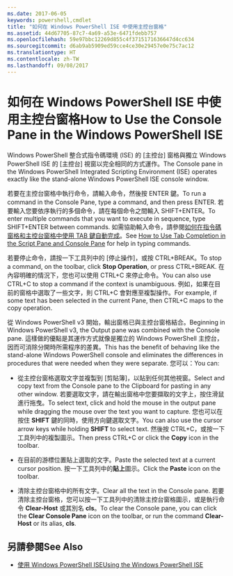 ```yaml
---
ms.date: 2017-06-05
keywords: powershell,cmdlet
title: "如何在 Windows PowerShell ISE 中使用主控台窗格"
ms.assetid: 44d67705-87c7-4a69-a53e-6471fdebb757
ms.openlocfilehash: 59e97bbc12269d855c4f3715171636647d4cc634
ms.sourcegitcommit: d6ab9ab5909ed59cce4ce30e29457e0e75c7ac12
ms.translationtype: HT
ms.contentlocale: zh-TW
ms.lasthandoff: 09/08/2017
---
```

# <a name="how-to-use-the-console-pane-in-the-windows-powershell-ise"></a><span data-ttu-id="2b97f-103">如何在 Windows PowerShell ISE 中使用主控台窗格</span><span class="sxs-lookup"><span data-stu-id="2b97f-103">How to Use the Console Pane in the Windows PowerShell ISE</span></span>
<span data-ttu-id="2b97f-104">Windows PowerShell 整合式指令碼環境 (ISE) 的 [主控台] 窗格與獨立 Windows PowerShell ISE 的 [主控台] 視窗以完全相同的方式運作。</span><span class="sxs-lookup"><span data-stu-id="2b97f-104">The Console pane in the Windows PowerShell Integrated Scripting Environment (ISE) operates exactly like the stand-alone Windows PowerShell ISE console window.</span></span>

<span data-ttu-id="2b97f-105">若要在主控台窗格中執行命令，請輸入命令，然後按 ENTER 鍵。</span><span class="sxs-lookup"><span data-stu-id="2b97f-105">To run a command in the Console Pane, type a command, and then press ENTER.</span></span> <span data-ttu-id="2b97f-106">若要輸入您要依序執行的多個命令，請在每個命令之間輸入 SHIFT+ENTER。</span><span class="sxs-lookup"><span data-stu-id="2b97f-106">To enter multiple commands that you want to execute in sequence, type SHIFT+ENTER between commands.</span></span> <span data-ttu-id="2b97f-107">如需協助輸入命令，請參閱[如何在指令碼窗格和主控台窗格中使用 TAB 鍵自動完成](How-to-Use-Tab-Completion-in-the-Script-Pane-and-Console-Pane.md)。</span><span class="sxs-lookup"><span data-stu-id="2b97f-107">See [How to Use Tab Completion in the Script Pane and Console Pane](How-to-Use-Tab-Completion-in-the-Script-Pane-and-Console-Pane.md) for help in typing commands.</span></span>

<span data-ttu-id="2b97f-108">若要停止命令，請按一下工具列中的 [停止操作]，或按 CTRL+BREAK。</span><span class="sxs-lookup"><span data-stu-id="2b97f-108">To stop a command, on the toolbar, click **Stop Operation**, or press CTRL+BREAK.</span></span> <span data-ttu-id="2b97f-109">在內容明確的情況下，您也可以使用 CTRL+C 來停止命令。</span><span class="sxs-lookup"><span data-stu-id="2b97f-109">You can also use CTRL+C to stop a command if the context is unambiguous.</span></span> <span data-ttu-id="2b97f-110">例如，如果在目前的窗格中選取了一些文字，則 CTRL+C 會對應至複製操作。</span><span class="sxs-lookup"><span data-stu-id="2b97f-110">For example, if some text has been selected in the current Pane, then CTRL+C maps to the copy operation.</span></span>

<span data-ttu-id="2b97f-111">從 Windows PowerShell v3 開始，輸出窗格已與主控台窗格結合。</span><span class="sxs-lookup"><span data-stu-id="2b97f-111">Beginning in Windows PowerShell v3, the Output pane was combined with the Console pane.</span></span> <span data-ttu-id="2b97f-112">這樣做的優點是其運作方式就像是獨立的 Windows PowerShell 主控台，因而可消除分開時所需程序的差異。</span><span class="sxs-lookup"><span data-stu-id="2b97f-112">This has the benefit of behaving like the stand-alone Windows PowerShell console and eliminates the differences in procedures that were needed when they were separate.</span></span> <span data-ttu-id="2b97f-113">您可以：</span><span class="sxs-lookup"><span data-stu-id="2b97f-113">You can:</span></span>

- <span data-ttu-id="2b97f-114">從主控台窗格選取文字並複製到 [剪貼簿]，以貼到任何其他視窗。</span><span class="sxs-lookup"><span data-stu-id="2b97f-114">Select and copy text from the Console pane to the Clipboard for pasting in any other window.</span></span> <span data-ttu-id="2b97f-115">若要選取文字，請在輸出窗格中您要擷取的文字上，按住滑鼠進行拖曳。</span><span class="sxs-lookup"><span data-stu-id="2b97f-115">To select text, click and hold the mouse in the output pane while dragging the mouse over the text you want to capture.</span></span> <span data-ttu-id="2b97f-116">您也可以在按住 **SHIFT** 鍵的同時，使用方向鍵選取文字。</span><span class="sxs-lookup"><span data-stu-id="2b97f-116">You can also use the cursor arrow keys while holding **SHIFT** to select text.</span></span> <span data-ttu-id="2b97f-117">然後按 CTRL+C，或按一下工具列中的複製圖示。</span><span class="sxs-lookup"><span data-stu-id="2b97f-117">Then press CTRL+C or click the **Copy** icon in the toolbar.</span></span>

- <span data-ttu-id="2b97f-118">在目前的游標位置貼上選取的文字。</span><span class="sxs-lookup"><span data-stu-id="2b97f-118">Paste the selected text at a current cursor position.</span></span> <span data-ttu-id="2b97f-119">按一下工具列中的**貼上**圖示。</span><span class="sxs-lookup"><span data-stu-id="2b97f-119">Click the **Paste** icon on the toolbar.</span></span>

- <span data-ttu-id="2b97f-120">清除主控台窗格中的所有文字。</span><span class="sxs-lookup"><span data-stu-id="2b97f-120">Clear all the text in the Console pane.</span></span> <span data-ttu-id="2b97f-121">若要清除主控台窗格，您可以按一下工具列中的清除主控台窗格圖示，或是執行命令 **Clear-Host** 或其別名 **cls**。</span><span class="sxs-lookup"><span data-stu-id="2b97f-121">To clear the Console pane, you can click the **Clear Console Pane** icon on the toolbar, or run the command **Clear-Host** or its alias, **cls**.</span></span>

## <a name="see-also"></a><span data-ttu-id="2b97f-122">另請參閱</span><span class="sxs-lookup"><span data-stu-id="2b97f-122">See Also</span></span>
- [<span data-ttu-id="2b97f-123">使用 Windows PowerShell ISE</span><span class="sxs-lookup"><span data-stu-id="2b97f-123">Using the Windows PowerShell ISE</span></span>](Using-the-Windows-PowerShell-ISE.md)


